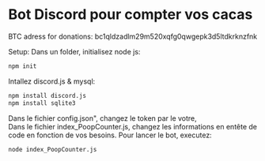# Bot Discord pour compter vos cacas  

BTC adress for donations: bc1qldzadlm29m520xqfg0qwgepk3d5ltdkrknzfnk  

Setup:
Dans un folder, initialisez node js:  
```bash 
npm init
```
Intallez discord.js & mysql: 
```bash
npm install discord.js
npm install sqlite3
```  
Dans le fichier config.json", changez le token par le votre,  
Dans le fichier index_PoopCounter.js, changez les informations en entête de code en fonction de vos besoins.
Pour lancer le bot, executez:  
```bash
node index_PoopCounter.js
```
